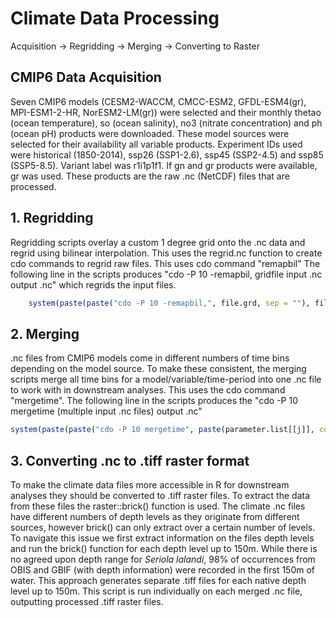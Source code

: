 # Climate Data Processing
Acquisition -> Regridding -> Merging -> Converting to Raster
## CMIP6 Data Acquisition
Seven CMIP6 models (CESM2-WACCM, CMCC-ESM2, GFDL-ESM4(gr), MPI-ESM1-2-HR, NorESM2-LM(gr)) were selected and their monthly thetao (ocean temperature), so (ocean salinity), no3 (nitrate concentration) and ph (ocean pH) products were downloaded. These model sources were selected for their availability all variable products. Experiment IDs used were historical (1850-2014), ssp26 (SSP1-2.6), ssp45 (SSP2-4.5) and ssp85 (SSP5-8.5). Variant label was r1i1p1f1. If gn and gr products were available, gr was used. 
These products are the raw .nc (NetCDF) files that are processed. 

## 1. Regridding 
Regridding scripts overlay a custom 1 degree grid onto the .nc data and regrid using bilinear interpolation. This uses the regrid.nc function to create cdo commands to regrid raw files. This uses cdo command "remapbil"
The following line in the scripts produces "cdo -P 10 -remapbil, gridfile input .nc output .nc" which regrids the input files.
```R
    system(paste(paste("cdo -P 10 -remapbil,", file.grd, sep = ""), files.nc[j], paste0(opath[i], '/', basename(files.nc[j])), sep = (" "))) #creates the cdo command (-P 10 = use 10 cores) (remapbil = bilinear interpolation)
```
## 2. Merging
.nc files from CMIP6 models come in different numbers of time bins depending on the model source. To make these consistent, the merging scripts merge all time bins for a model/variable/time-period into one .nc file to work with in downstream analyses. This uses the cdo command "mergetime". 
The following line in the scripts produces the "cdo -P 10 mergetime (multiple input .nc files) output .nc"
```R
system(paste(paste("cdo -P 10 mergetime", paste(parameter.list[[j]], collapse=' ')), paste0(opath[i], '/', 'Merged_',parameter.name,'_',model.name,'_',time.period,'.nc')))
```
## 3. Converting .nc to .tiff raster format
To make the climate data files more accessible in R for downstream analyses they should be converted to .tiff raster files. To extract the data from these files the raster::brick() function is used. The climate .nc files have different numbers of depth levels as they originate from different sources, however brick() can only extract over a certain number of levels. To navigate this issue we first extract information on the files depth levels and run the brick() function for each depth level up to 150m. While there is no agreed upon depth range for *Seriola lalandi*, 98% of occurrences from OBIS and GBIF (with depth information) were recorded in the first 150m of water. This approach generates separate .tiff files for each native depth level up to 150m. 
This script is run individually on each merged .nc file, outputting processed .tiff raster files. 